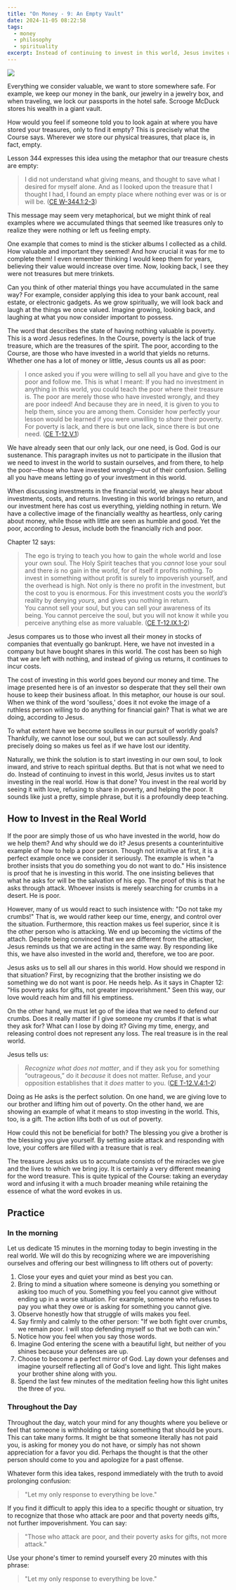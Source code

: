 ```yaml
---
title: "On Money - 9: An Empty Vault"
date: 2024-11-05 08:22:58
tags:
  - money
  - philosophy
  - spirituality
excerpt: Instead of continuing to invest in this world, Jesus invites us to start investing in the real world
---
```

![](https://siran.github.io/assets/a_new_vision_on_money/nephews-watching-scrooge-mcducks-vault-empty.png)

Everything we consider valuable, we want to store somewhere safe. For example, we keep our money in the bank, our jewelry in a jewelry box, and when traveling, we lock our passports in the hotel safe. Scrooge McDuck stores his wealth in a giant vault.

How would you feel if someone told you to look again at where you have stored your treasures, only to find it empty? This is precisely what the Course says. Wherever we store our physical treasures, that place is, in fact, empty.

Lesson 344 expresses this idea using the metaphor that our treasure chests are empty:

> I did not understand what giving means, and thought to save what I desired for myself alone. And as I looked upon the treasure that I thought I had, I found an empty place where nothing ever was or is or will be. ([CE W-344.1:2-3](https://acimce.app/:W-344.1:2-3))

This message may seem very metaphorical, but we might think of real examples where we accumulated things that seemed like treasures only to realize they were nothing or left us feeling empty.

One example that comes to mind is the sticker albums I collected as a child. How valuable and important they seemed! And how crucial it was for me to complete them! I even remember thinking I would keep them for years, believing their value would increase over time. Now, looking back, I see they were not treasures but mere trinkets.

Can you think of other material things you have accumulated in the same way? For example, consider applying this idea to your bank account, real estate, or electronic gadgets. As we grow spiritually, we will look back and laugh at the things we once valued. Imagine growing, looking back, and laughing at what you now consider important to possess.

The word that describes the state of having nothing valuable is poverty. This is a word Jesus redefines. In the Course, poverty is the lack of true treasure, which are the treasures of the spirit. The poor, according to the Course, are those who have invested in a world that yields no returns. Whether one has a lot of money or little, Jesus counts us all as poor:

> I once asked you if you were willing to sell all you have and give to the poor and follow me. This is what I meant: If you had no investment in anything in this world, you could teach the poor where their treasure is. The poor are merely those who have invested wrongly, and they are poor indeed! And because they are in need, it is given to you to help them, since you are among them. Consider how perfectly your lesson would be learned if you were unwilling to _share_ their poverty. For poverty is lack, and there is but one lack, since there is but one need. ([CE T-12.V.1](https://acimce.app/:T-12.V.1))

We have already seen that our only lack, our one need, is God. God is our sustenance. This paragraph invites us not to participate in the illusion that we need to invest in the world to sustain ourselves, and from there, to help the poor—those who have invested wrongly—out of their confusion. Selling all you have means letting go of your investment in this world.

When discussing investments in the financial world, we always hear about investments, costs, and returns. Investing in this world brings no return, and our investment here has cost us everything, yielding nothing in return. We have a collective image of the financially wealthy as heartless, only caring about money, while those with little are seen as humble and good. Yet the poor, according to Jesus, include both the financially rich and poor.

Chapter 12 says:

> The ego is trying to teach you how to gain the whole world and lose your own soul. The Holy Spirit teaches that you _cannot_ lose your soul and there _is_ no gain in the world, for of itself it profits nothing. To invest in something without profit is surely to impoverish yourself, and the overhead is high. Not only is there no profit in the investment, but the cost to you is enormous. For this investment costs you the _world’s_ reality by denying _yours_, and gives you nothing in return.    
> You cannot sell your soul, but you can sell your awareness of its being. You cannot perceive the soul, but you will not know it while you perceive anything else as more valuable.  ([CE T-12.IX.1-2](https://acimce.app/:T-12.IX.1-2))

Jesus compares us to those who invest all their money in stocks of companies that eventually go bankrupt. Here, we have not invested in a company but have bought shares in this world. The cost has been so high that we are left with nothing, and instead of giving us returns, it continues to incur costs.

The cost of investing in this world goes beyond our money and time. The image presented here is of an investor so desperate that they sell their own house to keep their business afloat. In this metaphor, our house is our soul. When we think of the word 'soulless,' does it not evoke the image of a ruthless person willing to do anything for financial gain? That is what we are doing, according to Jesus.

To what extent have we become soulless in our pursuit of worldly goals? Thankfully, we cannot lose our soul, but we can act soullessly. And precisely doing so makes us feel as if we have lost our identity.

Naturally, we think the solution is to start investing in our own soul, to look inward, and strive to reach spiritual depths. But that is not what we need to do. Instead of continuing to invest in this world, Jesus invites us to start investing in the real world. How is that done? You invest in the real world by seeing it with love, refusing to share in poverty, and helping the poor. It sounds like just a pretty, simple phrase, but it is a profoundly deep teaching.

## How to Invest in the Real World
If the poor are simply those of us who have invested in the world, how do we help them? And why should we do it? Jesus presents a counterintuitive example of how to help a poor person. Though not intuitive at first, it is a perfect example once we consider it seriously. The example is when "a brother insists that you do something you do not want to do." His insistence is proof that he is investing in this world. The one insisting believes that what he asks for will be the salvation of his ego. The proof of this is that he asks through attack. Whoever insists is merely searching for crumbs in a desert. He is poor.

However, many of us would react to such insistence with: "Do not take my crumbs!" That is, we would rather keep our time, energy, and control over the situation. Furthermore, this reaction makes us feel superior, since it is the other person who is attacking. We end up becoming the victims of the attach. Despite being convinced that we are different from the attacker, Jesus reminds us that we are acting in the same way. By responding like this, we have also invested in the world and, therefore, we too are poor.

Jesus asks us to sell all our shares in this world. How should we respond in that situation? First, by recognizing that the brother insisting we do something we do not want is poor. He needs help. As it says in Chapter 12: "His poverty asks for gifts, not greater impoverishment." Seen this way, our love would reach him and fill his emptiness.

On the other hand, we must let go of the idea that we need to defend our crumbs. Does it really matter if I give someone my crumbs if that is what they ask for? What can I lose by doing it? Giving my time, energy, and releasing control does not represent any loss. The real treasure is in the real world.

Jesus tells us:

> _Recognize what does not matter_, and if they ask you for something “outrageous,” do it _because_ it does not matter. Refuse, and your opposition establishes that it _does_ matter to you. ([CE T-12.V.4:1-2](https://acimce.app/:T-12.V.4:1-2))

Doing as He asks is the perfect solution. On one hand, we are giving love to our brother and lifting him out of poverty. On the other hand, we are showing an example of what it means to stop investing in the world. This, too, is a gift. The action lifts both of us out of poverty.

How could this not be beneficial for both? The blessing you give a brother is the blessing you give yourself. By setting aside attack and responding with love, your coffers are filled with a treasure that is real.

The treasure Jesus asks us to accumulate consists of the miracles we give and the lives to which we bring joy. It is certainly a very different meaning for the word treasure. This is quite typical of the Course: taking an everyday word and infusing it with a much broader meaning while retaining the essence of what the word evokes in us.

## Practice
### In the morning
Let us dedicate 15 minutes in the morning today to begin investing in the real world. We will do this by recognizing where we are impoverishing ourselves and offering our best willingness to lift others out of poverty:

1. Close your eyes and quiet your mind as best you can.
2. Bring to mind a situation where someone is denying you something or asking too much of you. Something you feel you cannot give without ending up in a worse situation. For example, someone who refuses to pay you what they owe or is asking for something you cannot give.
3. Observe honestly how that struggle of wills makes you feel.
4. Say firmly and calmly to the other person: "If we both fight over crumbs, we remain poor. I will stop defending myself so that we both can win."
5. Notice how you feel when you say those words.
6. Imagine God entering the scene with a beautiful light, but neither of you shines because your defenses are up.
7. Choose to become a perfect mirror of God. Lay down your defenses and imagine yourself reflecting all of God's love and light. This light makes your brother shine along with you.
8. Spend the last few minutes of the meditation feeling how this light unites the three of you.

### Throughout the Day
Throughout the day, watch your mind for any thoughts where you believe or feel that someone is withholding or taking something that should be yours. This can take many forms. It might be that someone literally has not paid you, is asking for money you do not have, or simply has not shown appreciation for a favor you did. Perhaps the thought is that the other person should come to you and apologize for a past offense.

Whatever form this idea takes, respond immediately with the truth to avoid prolonging confusion:

> "Let my only response to everything be love."

If you find it difficult to apply this idea to a specific thought or situation, try to recognize that those who attack are poor and that poverty needs gifts, not further impoverishment. You can say:

> "Those who attack are poor, and their poverty asks for gifts, not more attack."

Use your phone's timer to remind yourself every 20 minutes with this phrase:

> "Let my only response to everything be love."
